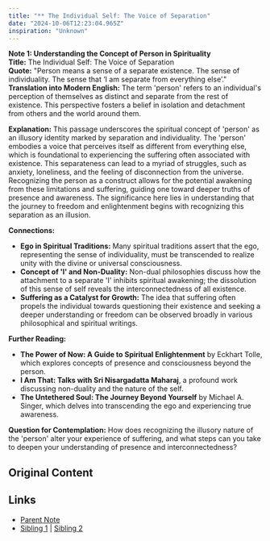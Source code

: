 ```yaml
---
title: "** The Individual Self: The Voice of Separation"
date: "2024-10-06T12:23:04.965Z"
inspiration: "Unknown"
---
```



**Note 1: Understanding the Concept of Person in Spirituality**  
**Title:** The Individual Self: The Voice of Separation  
**Quote:** "Person means a sense of a separate existence. The sense of individuality. The sense that ‘I am separate from everything else’."  
**Translation into Modern English:** The term 'person' refers to an individual's perception of themselves as distinct and separate from the rest of existence. This perspective fosters a belief in isolation and detachment from others and the world around them.  

**Explanation:** This passage underscores the spiritual concept of 'person' as an illusory identity marked by separation and individuality. The 'person' embodies a voice that perceives itself as different from everything else, which is foundational to experiencing the suffering often associated with existence. This separateness can lead to a myriad of struggles, such as anxiety, loneliness, and the feeling of disconnection from the universe. Recognizing the person as a construct allows for the potential awakening from these limitations and suffering, guiding one toward deeper truths of presence and awareness. The significance here lies in understanding that the journey to freedom and enlightenment begins with recognizing this separation as an illusion.  

**Connections:**  
- **Ego in Spiritual Traditions:** Many spiritual traditions assert that the ego, representing the sense of individuality, must be transcended to realize unity with the divine or universal consciousness.  
- **Concept of 'I' and Non-Duality:** Non-dual philosophies discuss how the attachment to a separate 'I' inhibits spiritual awakening; the dissolution of this sense of self reveals the interconnectedness of all existence.  
- **Suffering as a Catalyst for Growth:** The idea that suffering often propels the individual towards questioning their existence and seeking a deeper understanding or freedom can be observed broadly in various philosophical and spiritual writings.  

**Further Reading:**  
- **The Power of Now: A Guide to Spiritual Enlightenment** by Eckhart Tolle, which explores concepts of presence and consciousness beyond the person.  
- **I Am That: Talks with Sri Nisargadatta Maharaj**, a profound work discussing non-duality and the nature of the self.  
- **The Untethered Soul: The Journey Beyond Yourself** by Michael A. Singer, which delves into transcending the ego and experiencing true awareness.  

**Question for Contemplation:** How does recognizing the illusory nature of the 'person' alter your experience of suffering, and what steps can you take to deepen your understanding of presence and interconnectedness?  


## Original Content



## Links

- [Parent Note](/parent-note.md)
- [Sibling 1](/zettel1.md) | [Sibling 2](/zettel2.md)
